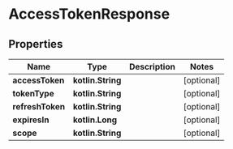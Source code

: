 
# AccessTokenResponse

## Properties
Name | Type | Description | Notes
------------ | ------------- | ------------- | -------------
**accessToken** | **kotlin.String** |  |  [optional]
**tokenType** | **kotlin.String** |  |  [optional]
**refreshToken** | **kotlin.String** |  |  [optional]
**expiresIn** | **kotlin.Long** |  |  [optional]
**scope** | **kotlin.String** |  |  [optional]



